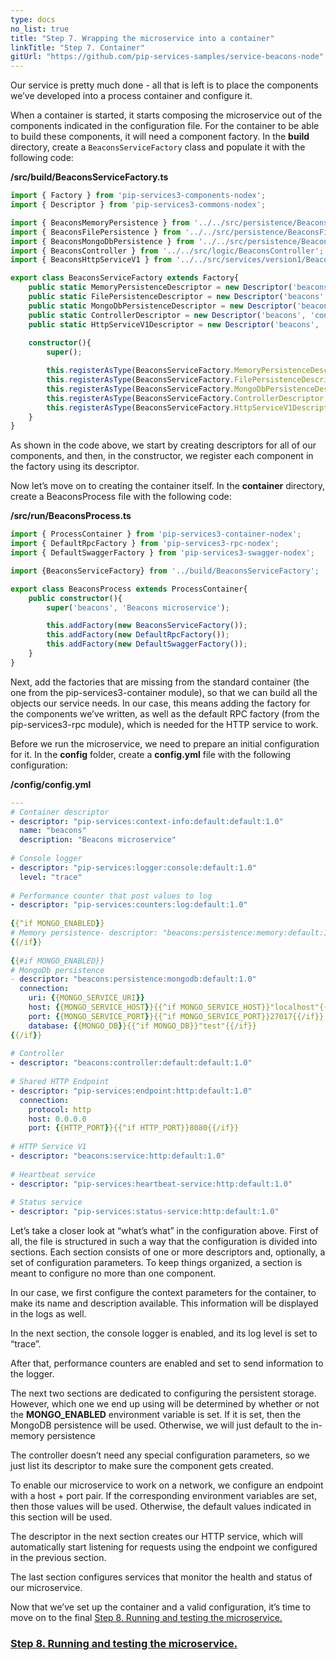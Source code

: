 ```yaml
---
type: docs
no_list: true
title: "Step 7. Wrapping the microservice into a container"
linkTitle: "Step 7. Container"
gitUrl: "https://github.com/pip-services-samples/service-beacons-node"
---
```


Our service is pretty much done - all that is left is to place the components we’ve developed into a process container and configure it.

When a container is started, it starts composing the microservice out of the components indicated in the configuration file. For the container to be able to build these components, it will need a component factory. In the **build** directory, create a `BeaconsServiceFactory` class and populate it with the following code:

**/src/build/BeaconsServiceFactory.ts**

```typescript
import { Factory } from 'pip-services3-components-nodex';
import { Descriptor } from 'pip-services3-commons-nodex';

import { BeaconsMemoryPersistence } from '../../src/persistence/BeaconsMemoryPersistence';
import { BeaconsFilePersistence } from '../../src/persistence/BeaconsFilePersistence';
import { BeaconsMongoDbPersistence } from '../../src/persistence/BeaconsMongoDbPersistence';
import { BeaconsController } from '../../src/logic/BeaconsController';
import { BeaconsHttpServiceV1 } from '../../src/services/version1/BeaconsHttpServiceV1';

export class BeaconsServiceFactory extends Factory{
    public static MemoryPersistenceDescriptor = new Descriptor('beacons', 'persistence', 'memory', '*', '1.0');
    public static FilePersistenceDescriptor = new Descriptor('beacons', 'persistence', 'file', '*', '1.0');
    public static MongoDbPersistenceDescriptor = new Descriptor('beacons', 'persistence', 'mongodb', '*', '1.0');
    public static ControllerDescriptor = new Descriptor('beacons', 'controller', 'default', '*', '1.0');
    public static HttpServiceV1Descriptor = new Descriptor('beacons', 'service', 'http', '*', '1.0');
    
    constructor(){
        super();

        this.registerAsType(BeaconsServiceFactory.MemoryPersistenceDescriptor, BeaconsMemoryPersistence);
        this.registerAsType(BeaconsServiceFactory.FilePersistenceDescriptor, BeaconsFilePersistence);
        this.registerAsType(BeaconsServiceFactory.MongoDbPersistenceDescriptor, BeaconsMongoDbPersistence);
        this.registerAsType(BeaconsServiceFactory.ControllerDescriptor, BeaconsController);
        this.registerAsType(BeaconsServiceFactory.HttpServiceV1Descriptor, BeaconsHttpServiceV1);
    }
}
```

As shown in the code above, we start by creating descriptors for all of our components, and then, in the constructor, we register each component in the factory using its descriptor.

Now let’s move on to creating the container itself. In the **container** directory, create a BeaconsProcess file with the following code:

**/src/run/BeaconsProcess.ts**

```typescript
import { ProcessContainer } from 'pip-services3-container-nodex';
import { DefaultRpcFactory } from 'pip-services3-rpc-nodex';
import { DefaultSwaggerFactory } from 'pip-services3-swagger-nodex';

import {BeaconsServiceFactory} from '../build/BeaconsServiceFactory';

export class BeaconsProcess extends ProcessContainer{
    public constructor(){
        super('beacons', 'Beacons microservice');

        this.addFactory(new BeaconsServiceFactory());
        this.addFactory(new DefaultRpcFactory());
        this.addFactory(new DefaultSwaggerFactory());
    }
}

```

Next, add the factories that are missing from the standard container (the one from the pip-services3-container module), so that we can build all the objects our service needs. In our case, this means adding the factory for the components we’ve written, as well as the default RPC factory (from the pip-services3-rpc module), which is needed for the HTTP service to work.

Before we run the microservice, we need to prepare an initial configuration for it. In the **config** folder, create a **config.yml** file with the following configuration:

**/config/config.yml**

```yml
---
# Container descriptor
- descriptor: "pip-services:context-info:default:default:1.0"
  name: "beacons"
  description: "Beacons microservice"
‍
# Console logger
- descriptor: "pip-services:logger:console:default:1.0"
  level: "trace"
‍
# Performance counter that post values to log
- descriptor: "pip-services:counters:log:default:1.0"
‍
{{^if MONGO_ENABLED}}
# Memory persistence- descriptor: "beacons:persistence:memory:default:1.0"
{{/if}}
‍
{{#if MONGO_ENABLED}}
# MongoDb persistence
- descriptor: "beacons:persistence:mongodb:default:1.0"
  connection:
    uri: {{MONGO_SERVICE_URI}}
    host: {{MONGO_SERVICE_HOST}}{{^if MONGO_SERVICE_HOST}}"localhost"{{/if}}
    port: {{MONGO_SERVICE_PORT}}{{^if MONGO_SERVICE_PORT}}27017{{/if}}
    database: {{MONGO_DB}}{{^if MONGO_DB}}"test"{{/if}}
{{/if}}
‍
# Controller
- descriptor: "beacons:controller:default:default:1.0"
‍
# Shared HTTP Endpoint
- descriptor: "pip-services:endpoint:http:default:1.0"
  connection:
    protocol: http
    host: 0.0.0.0
    port: {{HTTP_PORT}}{{^if HTTP_PORT}}8080{{/if}}
‍
# HTTP Service V1
- descriptor: "beacons:service:http:default:1.0"
‍
# Heartbeat service
- descriptor: "pip-services:heartbeat-service:http:default:1.0"
 
# Status service
- descriptor: "pip-services:status-service:http:default:1.0"

```

Let’s take a closer look at “what’s what” in the configuration above. First of all, the file is structured in such a way that the configuration is divided into sections. Each section consists of one or more descriptors and, optionally, a set of configuration parameters. To keep things organized, a section is meant to configure no more than one component. 

In our case, we first configure the context parameters for the container, to make its name and description available. This information will be displayed in the logs as well. 

In the next section, the console logger is enabled, and its log level is set to “trace”.

After that, performance counters are enabled and set to send information to the logger.

The next two sections are dedicated to configuring the persistent storage. However, which one we end up using will be determined by whether or not the **MONGO_ENABLED** environment variable is set. If it is set, then the MongoDB persistence will be used.
Otherwise, we will just default to the in-memory persistence

The controller doesn’t need any special configuration parameters, so we just list its descriptor to make sure the component gets created.

To enable our microservice to work on a network, we configure an endpoint with a host + port pair. If the corresponding environment variables are set, then those values will be used. Otherwise, the default values indicated in this section will be used.

The descriptor in the next section creates our HTTP service, which will automatically start listening for requests using the endpoint we configured in the previous section.

The last section configures services that monitor the health and status of our microservice.

Now that we’ve set up the container and a valid configuration, it’s time to move on to the final [Step 8. Running and testing the microservice.](../step7)

<span class="hide-title-link">

### [Step 8. Running and testing the microservice.](../step7)

</span>
